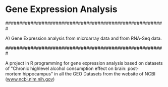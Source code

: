 # Gene Expression Analysis
#########################################################

A) Gene Expression analysis from microarray data and from RNA-Seq data.

#########################################################

A project in R programming for gene expression analysis based on 
datasets of "Chronic high­level alcohol consumption effect on brain: post­mortem hippocampus" in all the GEO Datasets
from the website of NCBI (www.ncbi.nlm.nih.gov)
